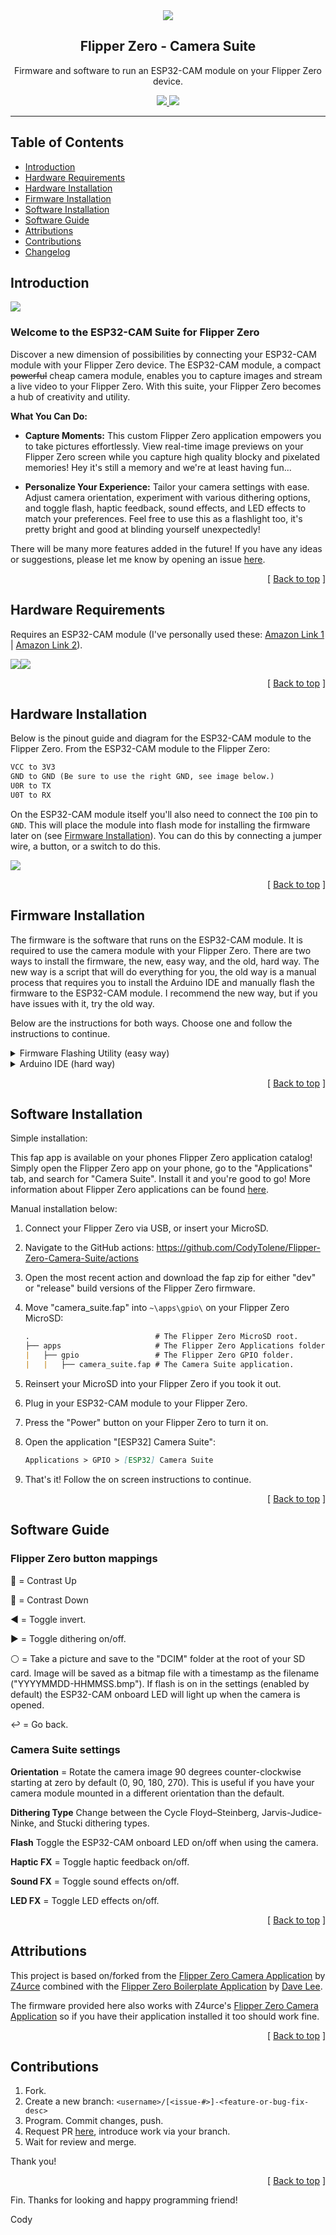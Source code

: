 <div align="center">
  <img align="center" src=".github/images/camera-suite.png" />
  <h2 align="center">Flipper Zero - Camera Suite</h2>
  <p align="center">
    Firmware and software to run an ESP32-CAM module on your Flipper Zero device.
  </p>
  <a href="https://shop.flipperzero.one/">
    <img src=".github/images/flipper-zero-buy-now.svg" />
  </a>
  <a href="https://docs.flipperzero.one/">
    <img src=".github/images/flipper-zero-docs.svg" />
  </a>
</div>

---

## Table of Contents <a name="index"></a>

- [Introduction](#intro)
- [Hardware Requirements](#hardware-requirements)
- [Hardware Installation](#hardware-installation)
- [Firmware Installation](#firmware-installation)
- [Software Installation](#software-installation)
- [Software Guide](#software-guide)
- [Attributions](#attributions)
- [Contributions](#contributions)
- [Changelog](fap/docs/CHANGELOG.md)

## Introduction <a name="intro"></a>

<img align="center" src=".github/images/preview.png" />

### Welcome to the ESP32-CAM Suite for Flipper Zero

Discover a new dimension of possibilities by connecting your ESP32-CAM module with your Flipper Zero device. The ESP32-CAM module, a compact ~~powerful~~ cheap camera module, enables you to capture images and stream a live video to your Flipper Zero. With this suite, your Flipper Zero becomes a hub of creativity and utility.

**What You Can Do:**

- **Capture Moments:** This custom Flipper Zero application empowers you to take pictures effortlessly. View real-time image previews on your Flipper Zero screen while you capture high quality blocky and pixelated memories! Hey it's still a memory and we're at least having fun...

- **Personalize Your Experience:** Tailor your camera settings with ease. Adjust camera orientation, experiment with various dithering options, and toggle flash, haptic feedback, sound effects, and LED effects to match your preferences. Feel free to use this as a flashlight too, it's pretty bright and good at blinding yourself unexpectedly!

There will be many more features added in the future! If you have any ideas or suggestions, please let me know by opening an issue [here][issues-link].

<p align="right">[ <a href="#index">Back to top</a> ]</p>

## Hardware Requirements <a name="hardware-requirements"></a>

Requires an ESP32-CAM module (I've personally used these: [Amazon Link 1][amazon-esp32-cam-link-1] | [Amazon Link 2][amazon-esp32-cam-link-2]).

<img src=".github/images/esp32-cam-front.png" /><img src=".github/images/esp32-cam-back.png" />

<p align="right">[ <a href="#index">Back to top</a> ]</p>

## Hardware Installation <a name="hardware-installation"></a>

Below is the pinout guide and diagram for the ESP32-CAM module to the Flipper Zero. From the ESP32-CAM module to the Flipper Zero:

```markdown
VCC to 3V3
GND to GND (Be sure to use the right GND, see image below.)
U0R to TX
U0T to RX
```

On the ESP32-CAM module itself you'll also need to connect the `IO0` pin to `GND`. This will place the module into flash mode for installing the firmware later on (see [Firmware Installation](#firmware-installation)). You can do this by connecting a jumper wire, a button, or a switch to do this.

<img align="center" src=".github/images/esp32-cam-pinout-guide.png" />

<p align="right">[ <a href="#index">Back to top</a> ]</p>

## Firmware Installation <a name="firmware-installation"></a>

The firmware is the software that runs on the ESP32-CAM module. It is required to use the camera module with your Flipper Zero. There are two ways to install the firmware, the new, easy way, and the old, hard way. The new way is a script that will do everything for you, the old way is a manual process that requires you to install the Arduino IDE and manually flash the firmware to the ESP32-CAM module. I recommend the new way, but if you have issues with it, try the old way.

Below are the instructions for both ways. Choose one and follow the instructions to continue.

<details>

<summary>Firmware Flashing Utility (easy way)</summary>

### Firmware Flashing Utility (Windows 10+ batch script)

1. Download/clone this repository to your computer.
2. Run the script found at the root of this directory: `firmware-flash.bat`.
3. Follow the on screen instructions to continue to flash the firmware to your ESP32-CAM module.

That's it, let me know if you have any issues!

</details>

<details>

<summary>Arduino IDE (hard way)</summary>

### Arduino IDE

1. Clone/download this repository to your computer.
2. Download and install the Arduino IDE from [here][arduino-ide].
3. Open `flipper-zero-camera-suite\firmware\firmware.ino` with your Arduino IDE.
4. In the Arduino IDE, go to `File > Preferences`.
5. In the `Settings` tab, add the following URL to the `Additional Boards Manager URLs` field:

   ```markdown
   https://dl.espressif.com/dl/package_esp32_index.json
   ```
   
6. In the Arduino IDE, go to `Tools > Board > Boards Manager`.
7. Search for `esp32` and install `esp32` by `Espressif Systems`.
8. Plug in your Flipper Zero via USB. Make sure qFlipper or something else isn't connected to it already after doing so.
9. On your Flipper Zero, open `GPIO > USB-UART Bridge`.
10. In the Arduino IDE, go to `Tools > Board > esp32 > AI Thinker ESP32-CAM`.
11. In the Arduino IDE, go to `Tools > Port` and select the port that your Flipper Zero is connected to.
12. Plug in the ESP32-CAM module to your Flipper Zero while connecting the `IO0` pin to `GND`. See [Hardware Installation](#hardware-installation) for more information.
13. Press the RST button on the back of the ESP32-CAM module to boot it into flash mode.
14. In the Arduino IDE, go to `Sketch > Upload` to upload the firmware to your ESP32-CAM module. You will see upload progress in % and receive a message on completion if successful.
15. Fin! Now you may use the [Software Installation](#software-installation) section to install the software on your Flipper Zero to take advantage of this hardwares firmware.

Note the upload may fail a few times, this is normal, try again. If it still fails, try pressing the RST button on the back of the ESP32-CAM module again or checking your connections.

On success, your screen should look like this:

<img align="center" src=".github/images/firmware-build-success.png" />

</details>

<p align="right">[ <a href="#index">Back to top</a> ]</p>

## Software Installation <a name="software-installation"></a>

Simple installation:

This fap app is available on your phones Flipper Zero application catalog! Simply open the Flipper Zero app on your phone, go to the "Applications" tab, and search for "Camera Suite". Install it and you're good to go! More information about Flipper Zero applications can be found [here][flipper-zero-apps].

Manual installation below:

1. Connect your Flipper Zero via USB, or insert your MicroSD.
2. Navigate to the GitHub actions: https://github.com/CodyTolene/Flipper-Zero-Camera-Suite/actions
3. Open the most recent action and download the fap zip for either "dev" or "release" build versions of the Flipper Zero firmware.
4. Move "camera_suite.fap" into `~\apps\gpio\` on your Flipper Zero MicroSD:

   ```markdown
   .                            # The Flipper Zero MicroSD root.
   ├── apps                     # The Flipper Zero Applications folder.
   |   ├── gpio                 # The Flipper Zero GPIO folder.
   |   |   ├── camera_suite.fap # The Camera Suite application.
   ```

5. Reinsert your MicroSD into your Flipper Zero if you took it out.
6. Plug in your ESP32-CAM module to your Flipper Zero.
7. Press the "Power" button on your Flipper Zero to turn it on.
8. Open the application "[ESP32] Camera Suite":

   ```markdown
   Applications > GPIO > [ESP32] Camera Suite
   ```

9. That's it! Follow the on screen instructions to continue.

<p align="right">[ <a href="#index">Back to top</a> ]</p>

## Software Guide <a name="software-guide"></a>

### Flipper Zero button mappings

🔼 = Contrast Up

🔽 = Contrast Down

◀️ = Toggle invert.

▶️ = Toggle dithering on/off.

⚪ = Take a picture and save to the "DCIM" folder at the root of your SD card. Image will be saved as a bitmap file with a timestamp as the filename ("YYYYMMDD-HHMMSS.bmp"). If flash is on in the settings (enabled by default) the ESP32-CAM onboard LED will light up when the camera is opened.

↩️ = Go back.

### Camera Suite settings

**Orientation** = Rotate the camera image 90 degrees counter-clockwise starting at zero by default (0, 90, 180, 270). This is useful if you have your camera module mounted in a different orientation than the default.

**Dithering Type** Change between the Cycle Floyd–Steinberg, Jarvis-Judice-Ninke, and Stucki dithering types.

**Flash** Toggle the ESP32-CAM onboard LED on/off when using the camera.

**Haptic FX** = Toggle haptic feedback on/off.

**Sound FX** = Toggle sound effects on/off.

**LED FX** = Toggle LED effects on/off.

<p align="right">[ <a href="#index">Back to top</a> ]</p>

## Attributions <a name="attributions"></a>

This project is based on/forked from the [Flipper Zero Camera Application][flipperzero-camera]
by [Z4urce][github-profile-z4urce] combined with the [Flipper Zero Boilerplate Application][flipper-zero-fap-boilerplate]
by [Dave Lee][github-profile-leedave].

The firmware provided here also works with Z4urce's [Flipper Zero Camera Application][flipperzero-camera] so if you have their application installed it too should work fine.

<p align="right">[ <a href="#index">Back to top</a> ]</p>

## Contributions <a name="contributions"></a>

1. Fork.
2. Create a new branch: `<username>/[<issue-#>]-<feature-or-bug-fix-desc>`
3. Program. Commit changes, push.
4. Request PR [here][pull-request-link], introduce work via your branch.
5. Wait for review and merge. 

Thank you!

<p align="right">[ <a href="#index">Back to top</a> ]</p>

Fin. Thanks for looking and happy programming friend!

Cody

<!-- LINKS -->

[amazon-esp32-cam-link-1]: https://amzn.to/44rBFrb
[amazon-esp32-cam-link-2]: https://amzn.to/45nDR45
[arduino-ide]: https://www.arduino.cc/en/software
[flipper-zero-fap-boilerplate]: https://github.com/leedave/flipper-zero-fap-boilerplate
[flipperzero-camera]: https://github.com/Z4urce/flipperzero-camera
[github-profile-leedave]: https://github.com/leedave
[github-profile-z4urce]: https://github.com/Z4urce
[issues-link]: https://github.com/CodyTolene/Flipper-Zero-Camera-Suite/issues
[pull-request-link]: https://github.com/CodyTolene/Flipper-Zero-Camera-Suite/pulls
[flipper-zero-apps]: https://docs.flipper.net/apps
